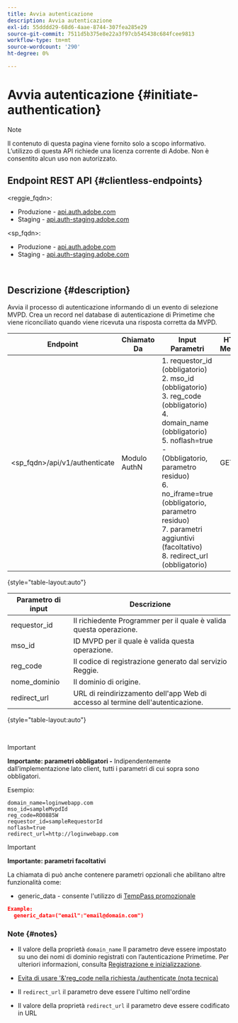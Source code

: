 ```yaml
---
title: Avvia autenticazione
description: Avvia autenticazione
exl-id: 55dddd29-68d6-4aae-8744-307fea285e29
source-git-commit: 7511d5b375e8e22a3f97cb545438c684fcee9813
workflow-type: tm+mt
source-wordcount: '290'
ht-degree: 0%

---
```


# Avvia autenticazione {#initiate-authentication}

>[!NOTE]
>
>Il contenuto di questa pagina viene fornito solo a scopo informativo. L’utilizzo di questa API richiede una licenza corrente di Adobe. Non è consentito alcun uso non autorizzato.

## Endpoint REST API {#clientless-endpoints}

&lt;reggie_fqdn>:

* Produzione - [api.auth.adobe.com](http://api.auth.adobe.com/)
* Staging - [api.auth-staging.adobe.com](http://api.auth-staging.adobe.com/)

&lt;sp_fqdn>:

* Produzione - [api.auth.adobe.com](http://api.auth.adobe.com/)
* Staging - [api.auth-staging.adobe.com](http://api.auth-staging.adobe.com/)

</br>


## Descrizione {#description}

Avvia il processo di autenticazione informando di un evento di selezione MVPD. Crea un record nel database di autenticazione di Primetime che viene riconciliato quando viene ricevuta una risposta corretta da MVPD.



| Endpoint | Chiamato  </br>Da | Input   </br>Parametri | HTTP  </br>Metodo | Risposta | HTTP  </br>Risposta |
| --- | --- | --- | --- | --- | --- |
| &lt;sp_fqdn>/api/v1/authenticate | Modulo AuthN | 1. requestor_id (obbligatorio)</br>2.  mso_id (obbligatorio)</br>3.  reg_code (obbligatorio)</br>4.  domain_name (obbligatorio)</br>5.  noflash=true -  </br>    (Obbligatorio, parametro residuo)</br>6.  no_iframe=true (obbligatorio, parametro residuo)</br>7.  parametri aggiuntivi (facoltativo)</br>8.  redirect_url (obbligatorio) | GET | L&#39;app Web di accesso viene reindirizzata alla pagina di accesso MVPD. | 302 per implementazioni di reindirizzamento complete |

{style="table-layout:auto"}


| Parametro di input | Descrizione |
| --- | --- |
| requestor_id | Il richiedente Programmer per il quale è valida questa operazione. |
| mso_id | ID MVPD per il quale è valida questa operazione. |
| reg_code | Il codice di registrazione generato dal servizio Reggie. |
| nome_dominio | Il dominio di origine. |
| redirect_url | URL di reindirizzamento dell&#39;app Web di accesso al termine dell&#39;autenticazione. |

{style="table-layout:auto"}

</br>

>[!IMPORTANT]
> 
>**Importante: parametri obbligatori -** Indipendentemente dall’implementazione lato client, tutti i parametri di cui sopra sono obbligatori.
>
>
>Esempio:
>
>```
>domain_name=loginwebapp.com
>mso_id=sampleMvpdId
>reg_code=RO0885W
>requestor_id=sampleRequestorId
>noflash=true
>redirect_url=http://loginwebapp.com
>```

>[!IMPORTANT]
> 
>**Importante: parametri facoltativi**
>
>La chiamata di può anche contenere parametri opzionali che abilitano altre funzionalità come:
>
> * generic\_data - consente l&#39;utilizzo di [TempPass promozionale](/help/authentication/promotional-temp-pass.md)
>
>```JSON
>Example:
>   generic_data=("email":"email@domain.com")
>```


### **Note** {#notes}

* Il valore della proprietà `domain_name` Il parametro deve essere impostato su uno dei nomi di dominio registrati con l’autenticazione Primetime. Per ulteriori informazioni, consulta [Registrazione e inizializzazione](/help/authentication/programmer-overview.md).

* [Evita di usare &#39;&amp;&#39;reg\_code nella richiesta /authenticate (nota tecnica)](/help/authentication/clientless-avoid-using-reg-code-in-authenticate-request.md)

* Il `redirect_url` il parametro deve essere l&#39;ultimo nell&#39;ordine

* Il valore della proprietà `redirect_url` il parametro deve essere codificato in URL
